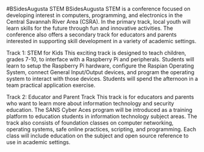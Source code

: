 #BSidesAugusta STEM
BSidesAugusta STEM is a conference focused on developing interest in computers, programming, and electronics in the Central Savannah River Area (CSRA).  In the primary track, local youth will learn skills for the future through fun and innovative activities.  The conference also offers a secondary track for educators and parents interested in supporting skill development in a variety of academic settings.

Track 1: STEM for Kids
This exciting track is designed to teach children, grades 7-10, to interface with a Raspberry Pi and peripherals.  Students will learn to setup the Raspberry Pi hardware, configure the Raspian Operating System, connect General Input/Output devices, and program the operating system to interact with those devices.  Students will spend the afternoon in a team practical application exercise.  

Track 2:  Educator and Parent Track
This track is for educators and parents who want to learn more about information technology and security education.  The SANS Cyber Aces program will be introduced as a training platform to education students in information technology subject areas.  The track also consists of foundation classes on computer networking, operating systems, safe online practices, scripting, and programming.  Each class will include education on the subject and open source reference to use in academic settings.
